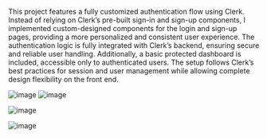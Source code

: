 This project features a fully customized authentication flow using Clerk. Instead of relying on Clerk’s pre-built sign-in and sign-up components, I implemented custom-designed components for the login and sign-up pages, providing a more personalized and consistent user experience. The authentication logic is fully integrated with Clerk’s backend, ensuring secure and reliable user handling. Additionally, a basic protected dashboard is included, accessible only to authenticated users. The setup follows Clerk’s best practices for session and user management while allowing complete design flexibility on the front end.

![image](https://github.com/user-attachments/assets/f21220cb-53cc-433d-8dc8-9ba59b508bc0)
![image](https://github.com/user-attachments/assets/5ef059df-2061-4410-8835-d3055710413a)

![image](https://github.com/user-attachments/assets/c98a1c25-606e-4c08-8f8b-b4fa76b8adca)

![image](https://github.com/user-attachments/assets/ea06b27e-53f6-4752-8982-3b5cb2643a0a)
